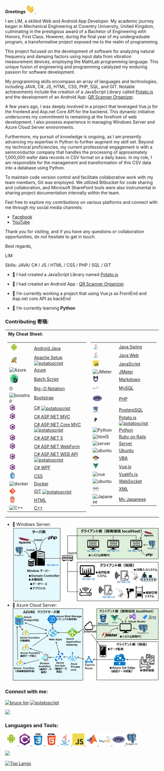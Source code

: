 **Greetings**<img src="https://github.com/potatoscript/homepage/blob/master/docs/image/wave.gif" width="30px">,

I am LIM, a skilled Web and Android App Developer. My academic journey began in Mechanical Engineering at Coventry University, United Kingdom, culminating in the prestigious award of a Bachelor of Engineering with Honors, First Class. However, during the final year of my undergraduate program, a transformative project exposed me to the realm of programming.

This project focused on the development of software for analyzing natural frequency and damping factors using input data from vibration measurement devices, employing the MathLab programming language. This unique fusion of engineering and programming catalyzed my enduring passion for software development.

My programming skills encompass an array of languages and technologies, including JAVA, C#, JS, HTML, CSS, PHP, SQL, and GIT. Notable achievements include the creation of a JavaScript Library called [Potato.js](https://github.com/potatoscript/potato.js/wiki) and the development of an Android App: [QR Scanner Organizer](https://play.google.com/store/apps/details?id=com.potato.barcodescanner).

A few years ago, I was deeply involved in a project that leveraged Vue.js for the frontend and Asp.net Core API for the backend. This dynamic initiative underscores my commitment to remaining at the forefront of web development. I also possess experience in managing Windows Server and Azure Cloud Server environments.

Furthermore, my pursuit of knowledge is ongoing, as I am presently advancing my expertise in Python to further augment my skill set. Beyond my technical proficiencies, my current professional engagement is with a semiconductor company that handles the processing of approximately 1,000,000 wafer data records in CSV format on a daily basis. In my role, I am responsible for the management and transformation of this CSV data into a database using Python.

To maintain code version control and facilitate collaborative work with my team members, Git was employed. We utilized Bitbucket for code sharing and collaboration, and Microsoft SharePoint tools were also instrumental in sharing project documentation internally within the team.

Feel free to explore my contributions on various platforms and connect with me through my social media channels:

- [Facebook](https://fb.com/bruce.lim.507)
- [YouTube](https://www.youtube.com/channel/UCSvc1mfBihTH_qfkAs7Iy4g)

Thank you for visiting, and if you have any questions or collaboration opportunities, do not hesitate to get in touch.

Best regards,

LIM

Skills: JAVA/ C# / JS / HTML / CSS / PHP / SQL / GIT

- 📗 I had created a JavaScript Library named [Potato.js](https://github.com/potatoscript/potato.js/wiki)

- 📗 I had created an Android App : [QR Scanner Organizer](https://play.google.com/store/apps/details?id=com.potato.barcodescanner)

- 🔭 I’m currently working a project that using Vue.js as FrontEnd and Asp.net core API as backEnd

- 🌱 I’m currently learning **Python**

<!--
        - SaaS Platform
        - end-to-end DevOps toolchain for developing and deploying software

  <img src="https://encrypted-tbn0.gstatic.com/images?q=tbn:ANd9GcRHismpoeOqCS_Z26tTK70sQgdCK6fjZL3emA&usqp=CAU" />
-->

<h3 align="left">Contributing 寄稿:</h3>
<table style="border:0px">
  <tr>
     <th colspan=6 style="text-align:left;padding-left:10px">My Cheat Sheet:</th>
  </tr>
  <tr>
    <td style="vertical-align:top">
      <table>
         <tr>
           <td><img src="https://raw.githubusercontent.com/devicons/devicon/master/icons/android/android-original-wordmark.svg" alt="android" width="30" height="30"/></td>
           <td><a href="https://github.com/potatoscript/android/wiki" target="_blank">Android Java</a></td>
         </tr> 
         <tr>
           <td><img src="https://github.com/potatoscript/homepage/blob/master/docs/image/Apache.png" alt="apache" width="30" height="30"/></td>
           <td><a href="https://github.com/potatoscript/Apache" target="_blank">Apache Setup</a>
              <a href="https://youtu.be/Eyj2oz_Uqms" target="_blank"><img align="center" src="https://cdn.jsdelivr.net/npm/simple-icons@3.0.1/icons/youtube.svg" alt="potatoscript" height="20" width="30" /></a></td>
         </tr>
         <tr>
           <td><img src="https://upload.wikimedia.org/wikipedia/commons/thumb/f/fa/Microsoft_Azure.svg/1200px-Microsoft_Azure.svg.png" alt="Azure" width="20" height="20"/></td>
           <td><a href="https://github.com/potatoscript/Azure/wiki" target="_blank">Azure</a></td>
        </tr> 
        <tr>
           <td><img src="https://github.com/potatoscript/homepage/blob/master/docs/image/batchscript.jpg" alt="apache" width="30" height="30"/></td>
           <td><a href="https://github.com/potatoscript/batchscript/wiki" target="_blank">Batch Script</a></td>
        </tr> 
        <tr>
           <td>O</td>
           <td><a href="https://github.com/potatoscript/big-o-notation/wiki" target="_blank">Big-O Notation</a></td>
         </tr>  
        <tr>
           <td><img src="https://camo.githubusercontent.com/bec2c92468d081617cb3145a8f3d8103e268bca400f6169c3a68dc66e05c971e/68747470733a2f2f76352e676574626f6f7473747261702e636f6d2f646f63732f352e302f6173736574732f6272616e642f626f6f7473747261702d6c6f676f2d736861646f772e706e67" alt="boostrap" width="20" height="20"/></td>
           <td><a href="https://github.com/potatoscript/bootstrap/wiki" target="_blank">Bootstrap</a></td>
        </tr> 
        <tr>
           <td> <img src="https://raw.githubusercontent.com/devicons/devicon/master/icons/csharp/csharp-original.svg" alt="csharp" width="20" height="20"/></td>
           <td><a href="https://github.com/potatoscript/csharp/wiki" target="_blank">C#</a>
              <a href="https://youtu.be/a60aGfwdWj8" target="_blank"><img align="center" src="https://cdn.jsdelivr.net/npm/simple-icons@3.0.1/icons/youtube.svg" alt="potatoscript" height="20" width="30" /></a></td>
         </tr>
        <tr>
           <td> <img src="https://raw.githubusercontent.com/devicons/devicon/master/icons/csharp/csharp-original.svg" alt="csharp" width="20" height="20"/></td>
           <td><a href="https://github.com/potatoscript/asp.net.mvc/wiki" target="_blank">C# ASP.NET MVC</a></td>
         </tr>    
        <tr>
           <td> <img src="https://raw.githubusercontent.com/devicons/devicon/master/icons/csharp/csharp-original.svg" alt="csharp" width="20" height="20"/></td>
           <td><a href="https://github.com/potatoscript/asp.net.core.mvc/wiki" target="_blank">C# ASP.NET Core MVC</a>
          <a href="https://youtu.be/l6kjuRGdE9g" target="_blank"><img align="center" src="https://cdn.jsdelivr.net/npm/simple-icons@3.0.1/icons/youtube.svg" alt="potatoscript" height="20" width="30" /></a></td>
         </tr>  
          <tr>
           <td> <img src="https://raw.githubusercontent.com/devicons/devicon/master/icons/csharp/csharp-original.svg" alt="csharp" width="20" height="20"/></td>
           <td><a href="https://github.com/potatoscript/asp.net.5/wiki" target="_blank">C# ASP.NET 5</a></td>
         </tr>  
        <tr>
           <td> <img src="https://raw.githubusercontent.com/devicons/devicon/master/icons/csharp/csharp-original.svg" alt="csharp" width="20" height="20"/></td>
           <td><a href="https://github.com/potatoscript/asp.net.webform/wiki" target="_blank">C# ASP.NET WebForm</a></td>
         </tr> 
        <tr>
           <td> <img src="https://raw.githubusercontent.com/devicons/devicon/master/icons/csharp/csharp-original.svg" alt="csharp" width="20" height="20"/></td>
           <td><a href="https://github.com/potatoscript/asp.net.api/wiki" target="_blank">C# ASP.NET WEB API</a>
             <a href="https://youtu.be/YA-O7DKRvUg" target="_blank"><img align="center" src="https://cdn.jsdelivr.net/npm/simple-icons@3.0.1/icons/youtube.svg" alt="potatoscript" height="20" width="30" /></a></td>
         </tr> 
        <tr>
           <td> <img src="https://raw.githubusercontent.com/devicons/devicon/master/icons/csharp/csharp-original.svg" alt="csharp" width="20" height="20"/></td>
           <td><a href="https://github.com/potatoscript/csharp.wpf/wiki" target="_blank">C# WPF</a></td>
         </tr>
        <tr>
           <td><img src="https://raw.githubusercontent.com/devicons/devicon/master/icons/css3/css3-original-wordmark.svg" alt="css3" width="20" height="20"/></td>
           <td><a href="https://github.com/potatoscript/css/wiki" target="_blank">CSS</a></td>
         </tr> 
        <tr>
           <td><img src="https://camo.githubusercontent.com/c8df4d3ef5efa270d3cf5ca04b70d29423ae8f91a12e61f44eed78d442f1c596/68747470733a2f2f73746f726167652e676f6f676c65617069732e636f6d2f646f776e6c6f61642f73746f726167652f76312f622f6d61636f732d69636f6e732e61707073706f742e636f6d2f6f2f69636f6e735f617070726f766564253246706e67253246313630353336343933323737385f446f636b65725f416c745f322e706e673f67656e65726174696f6e3d3136303533373936303030373430383026616c743d6d65646961" alt="docker" width="20" height="20"/>              </td>
           <td><a href="https://github.com/potatoscript/docker/wiki" target="_blank">Docker</a></td>
         </tr>
         <tr>
           <td><img src="https://raw.githubusercontent.com/devicons/devicon/master/icons/git/git-original.svg" alt="git" width="20" height="20"/></td>
           <td><a href="https://github.com/potatoscript/git/wiki" target="_blank">GIT</a>
          <a href="https://youtu.be/LK8B8m4IBSg" target="_blank"><img align="center" src="https://cdn.jsdelivr.net/npm/simple-icons@3.0.1/icons/youtube.svg" alt="potatoscript" height="20" width="30" /></a></td>
         </tr>
         <tr>
           <td><img src="https://raw.githubusercontent.com/devicons/devicon/master/icons/html5/html5-original-wordmark.svg" alt="html5" width="20" height="20"/></td>
           <td><a href="https://github.com/potatoscript/html/wiki" target="_blank">HTML</a></td>
         </tr> 
         <tr>
           <td><img src="https://e7.pngegg.com/pngimages/251/949/png-clipart-computer-icons-c-others-text-logo.png" alt="C++" width="30" height="20"/></td>
           <td><a href="https://github.com/potatoscript/cpp" target="_blank">C++</a></td>
         </tr>
      </table>  
    </td>
    <td style="vertical-align:top">
      <table>
         <tr>
           <td><img src="https://raw.githubusercontent.com/devicons/devicon/master/icons/java/java-original.svg" alt="java swing" width="20" height="20"/></td>
           <td><a href="https://github.com/potatoscript/JavaSwing/wiki" target="_blank">Java Swing</a></td>
         </tr>
         <tr>
           <td><img src="https://raw.githubusercontent.com/devicons/devicon/master/icons/java/java-original.svg" alt="java" width="20" height="20"/></td>
           <td><a href="https://github.com/potatoscript/JavaWeb" target="_blank">Java Web</a></td>
         </tr>
        <tr>
           <td><img src="https://raw.githubusercontent.com/devicons/devicon/master/icons/javascript/javascript-original.svg" alt="JavaScript" width="20" height="20"/></td>
           <td><a href="https://github.com/potatoscript/JavaScript/wiki" target="_blank">JavaScript</a></td>
         </tr>
         <tr>
           <td><img src="https://www.wizcase.com/wp-content/uploads/2022/07/jmeter-logo.png" alt="JMeter" width="20" height="20"/></td>
           <td><a href="https://github.com/potatoscript/JMeter/wiki" target="_blank">JMeter</a></td>
        </tr> 
        <tr>
           <td><img src="https://github.com/potatoscript/homepage/raw/master/docs/image/markdown2.png" alt="postgresql" width="20" height="20"/></td>
           <td><a href="https://github.com/potatoscript/markdown" target="_blank">Markdown</a></td>
        </tr> 
        <tr>
           <td><img src="https://raw.githubusercontent.com/devicons/devicon/master/icons/mysql/mysql-original-wordmark.svg" alt="mysql" width="20" height="20"/></td>
           <td><a href="https://github.com/potatoscript/mysql/wiki" target="_blank">MySQL</a></td>
        </tr> 
        <tr>
           <td><img src="https://raw.githubusercontent.com/devicons/devicon/master/icons/php/php-original.svg" alt="php" width="30" height="35"/></td>
           <td><a href="https://github.com/potatoscript/php/wiki" target="_blank">PHP</a></td>
        </tr> 
        <tr>
           <td><img src="https://raw.githubusercontent.com/devicons/devicon/master/icons/postgresql/postgresql-original-wordmark.svg" alt="postgresql" width="20" height="20"/></td>
           <td><a href="https://github.com/potatoscript/sql/wiki" target="_blank">PostgreSQL</a></td>
        </tr> 
        <tr>
           <td><img src="https://github.com/potatoscript/homepage/raw/master/docs/image/P.png" alt="postgresql" width="20" height="20"/></td>
           <td><a href="https://github.com/potatoscript/potato.js/wiki" target="_blank">Potato.js</a>
             <a href="https://youtu.be/XrzNLFtjt8M" target="_blank"><img align="center" src="https://cdn.jsdelivr.net/npm/simple-icons@3.0.1/icons/youtube.svg" alt="potatoscript" height="20" width="30" /></a></td>
        </tr> 
        <tr>
           <td><img src="https://cdn.iconscout.com/icon/free/png-256/python-3521655-2945099.png" alt="Python" width="20" height="20"/></td>
           <td><a href="https://github.com/potatoscript/python" target="_blank">Python</a></td>
        </tr> 
        <!--
        <tr>
           <td><img src="https://raw.githubusercontent.com/devicons/devicon/master/icons/react/react-original-wordmark.svg" alt="react" width="20" height="20"/></td>
           <td><a href="https://github.com/potatoscript/react/wiki" target="_blank">React.js</a></td>
        </tr> 
        -->
        <tr>
           <td><img src="https://cdn-icons-png.flaticon.com/512/919/919842.png" alt="html5" width="20" height="20"/></td>
           <td><a href="https://github.com/potatoscript/ruby/wiki" target="_blank">Ruby on Rails</a></td>
         </tr>
         <!--
         <tr>
           <td><img src="https://upload.wikimedia.org/wikipedia/commons/thumb/d/d5/Rust_programming_language_black_logo.svg/2048px-Rust_programming_language_black_logo.svg.png" alt="Rust" width="20" height="20"/></td>
           <td><a href="https://github.com/potatoscript/rust/wiki" target="_blank">Rust</a></td>
         </tr>
         -->
        <tr>
           <td><img src="https://static.vecteezy.com/system/resources/previews/000/337/165/non_2x/vector-server-icon.jpg" alt="server" width="20" height="20"/></td>
           <td><a href="https://github.com/potatoscript/server/wiki" target="_blank">Server</a></td>
         </tr> 
         <tr>
           <td><img src="https://upload.wikimedia.org/wikipedia/commons/thumb/b/b5/Former_Ubuntu_logo.svg/2048px-Former_Ubuntu_logo.svg.png" alt="ubuntu" width="20" height="20"/></td>
           <td><a href="https://github.com/potatoscript/ubuntu/wiki" target="_blank">Ubuntu</a></td>
         </tr>
        <tr>
           <td><img src="https://github.com/potatoscript/homepage/blob/master/docs/image/vba.png" alt="react" width="20" height="20"/></td>
           <td><a href="https://github.com/potatoscript/vba/wiki" target="_blank">VBA</a></td>
        </tr> 
        <tr>
           <td><img src="https://github.com/potatoscript/homepage/blob/master/docs/image/vue.png" alt="vue" width="20" height="20"/></td>
           <td><a href="https://github.com/potatoscript/vue/wiki" target="_blank">Vue.js</a></td>
        </tr> 
        <tr>
           <td><img src="https://avatars.githubusercontent.com/u/22138497?s=200&v=4" alt="vue" width="20" height="20"/></td>
           <td><a href="https://github.com/potatoscript/vuetify/wiki" target="_blank">Vuetify.js</a></td>
        </tr> 
         <tr>
           <td><img src="https://play-lh.googleusercontent.com/CxmsLct-ExxgB8p-qyV5897AtVUL9UqKS1IQJ8AF88AMzXSQ1RMIVwtvuQfnwyxE3bIh" alt="ubuntu" width="20" height="20"/>              </td>
           <td><a href="https://github.com/potatoscript/websocket/wiki" target="_blank">WebSocket</a></td>
         </tr> 
         <tr>
           <td><img src="https://github.com/potatoscript/homepage/blob/master/docs/image/xml.png" alt="react" width="20" height="20"/></td>
           <td><a href="https://github.com/potatoscript/xml" target="_blank">XML</a></td>
        </tr> 
        <tr>
           <td><img src="https://upload.wikimedia.org/wikipedia/commons/thumb/0/0f/Japanese_icon_%28for_user_box%29_2.svg/1200px-Japanese_icon_%28for_user_box%29_2.svg.png" alt="Japanese" width="40" height="40"/></td>
           <td><a href="https://github.com/potatoscript/Japanese" target="_blank">My Japanese</a></td>
        </tr> 
        <!--
        <tr>
           <td><img src="https://cdn1.iconfinder.com/data/icons/photography-3/80/Photography-11-512.png" alt="CMOS" width="30" height="25"/></td>
           <td><a href="https://github.com/potatoscript/cmos" target="_blank">CMOS Image Sensor</a></td>
         </tr>
         -->
      </table>
    </td>
  </tr>
</table>

- 🌱 Windows Server:
  <img src="https://github.com/potatoscript/MyDocuments/blob/main/windows_server.png?raw=true" />
- 🌱 Azure Cloud Server:
  <img src="https://github.com/potatoscript/MyDocuments/blob/main/azure_server.png?raw=true" />

<h3 align="left">Connect with me:</h3>
<p align="left">
<a href="https://fb.com/bruce.lim.507" target="_blank"><img align="center" src="https://cdn.jsdelivr.net/npm/simple-icons@3.0.1/icons/facebook.svg" alt="bruce lim" height="30" width="40" /></a>
<a href="https://www.youtube.com/channel/UCSvc1mfBihTH_qfkAs7Iy4g" target="_blank"><img align="center" src="https://cdn.jsdelivr.net/npm/simple-icons@3.0.1/icons/youtube.svg" alt="potatoscript" height="30" width="40" /></a>
</p>

![](https://visitor-badge.laobi.icu/badge?page_id=potatoscript.potatoscript)

<h3 align="left">Languages and Tools:</h3>
<p align="left"> <a href="https://developer.android.com" target="_blank"> <img src="https://raw.githubusercontent.com/devicons/devicon/master/icons/android/android-original-wordmark.svg" alt="android" width="40" height="40"/> </a> <a href="https://www.w3schools.com/cs/" target="_blank"> <img src="https://raw.githubusercontent.com/devicons/devicon/master/icons/csharp/csharp-original.svg" alt="csharp" width="40" height="40"/> </a> <a href="https://www.w3schools.com/css/" target="_blank"> <img src="https://raw.githubusercontent.com/devicons/devicon/master/icons/css3/css3-original-wordmark.svg" alt="css3" width="40" height="40"/> </a> <a href="https://www.w3.org/html/" target="_blank"> <img src="https://raw.githubusercontent.com/devicons/devicon/master/icons/html5/html5-original-wordmark.svg" alt="html5" width="40" height="40"/> </a> <a href="https://www.java.com" target="_blank"> <img src="https://raw.githubusercontent.com/devicons/devicon/master/icons/java/java-original.svg" alt="java" width="40" height="40"/> </a> <a href="https://developer.mozilla.org/en-US/docs/Web/JavaScript" target="_blank"> <img src="https://raw.githubusercontent.com/devicons/devicon/master/icons/javascript/javascript-original.svg" alt="javascript" width="40" height="40"/> </a> <a href="https://www.mathworks.com/" target="_blank"> <img src="https://github.com/devicons/devicon/blob/master/icons/matlab/matlab-original.svg" alt="matlab" width="40" height="40"/> </a> <a href="https://www.mysql.com/" target="_blank"> <img src="https://raw.githubusercontent.com/devicons/devicon/master/icons/mysql/mysql-original-wordmark.svg" alt="mysql" width="40" height="40"/> </a> <a href="https://www.php.net" target="_blank"> <img src="https://raw.githubusercontent.com/devicons/devicon/master/icons/php/php-original.svg" alt="php" width="40" height="40"/> </a> <a href="https://www.postgresql.org" target="_blank"> <img src="https://raw.githubusercontent.com/devicons/devicon/master/icons/postgresql/postgresql-original-wordmark.svg" alt="postgresql" width="40" height="40"/> 
  <!--</a> <a href="https://reactjs.org/" target="_blank"> <img src="https://raw.githubusercontent.com/devicons/devicon/master/icons/react/react-original-wordmark.svg" alt="react" width="40" height="40"/> </a>--> </p>

[![](https://github-readme-stats.vercel.app/api?username=potatoscript)](https://github.com/potatoscript)

[![Top Langs](https://github-readme-stats.vercel.app/api/top-langs/?username=potatoscript&langs_count=10)](https://github.com/potatoscript/github-readme-stats)
